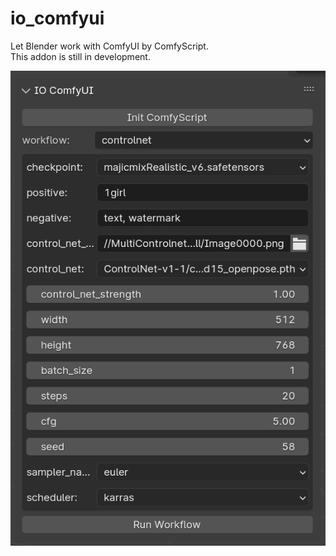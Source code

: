 # io_comfyui

Let Blender work with ComfyUI by ComfyScript.  
This addon is still in development.

![](asset/scr.png)
